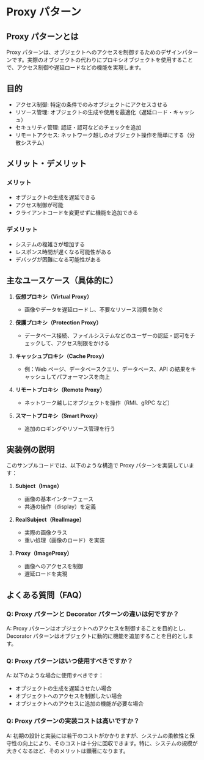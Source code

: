 # Proxy パターン

## Proxy パターンとは

Proxy パターンは、オブジェクトへのアクセスを制御するためのデザインパターンです。実際のオブジェクトの代わりにプロキシオブジェクトを使用することで、アクセス制御や遅延ロードなどの機能を実現します。

## 目的

- アクセス制御: 特定の条件でのみオブジェクトにアクセスさせる
- リソース管理: オブジェクトの生成や使用を最適化（遅延ロード・キャッシュ）
- セキュリティ管理: 認証・認可などのチェックを追加
- リモートアクセス: ネットワーク越しのオブジェクト操作を簡単にする（分散システム）


## メリット・デメリット
### メリット

- オブジェクトの生成を遅延できる
- アクセス制御が可能
- クライアントコードを変更せずに機能を追加できる

### デメリット

- システムの複雑さが増加する
- レスポンス時間が遅くなる可能性がある
- デバッグが困難になる可能性がある

## 主なユースケース（具体的に）

1. **仮想プロキシ（Virtual Proxy）**

   - 画像やデータを遅延ロードし、不要なリソース消費を防ぐ

2. **保護プロキシ（Protection Proxy）**

   - データベース接続、ファイルシステムなどのユーザーの認証・認可をチェックして、アクセス制限をかける

3. **キャッシュプロキシ（Cache Proxy）**

   - 例：Web ページ、データベースクエリ、データベース、API の結果をキャッシュしてパフォーマンスを向上

4. **リモートプロキシ（Remote Proxy）**

   - ネットワーク越しにオブジェクトを操作（RMI、gRPC など）

5. **スマートプロキシ（Smart Proxy）**

   - 追加のロギングやリソース管理を行う

## 実装例の説明

このサンプルコードでは、以下のような構造で Proxy パターンを実装しています：

1. **Subject（Image）**

   - 画像の基本インターフェース
   - 共通の操作（display）を定義

2. **RealSubject（RealImage）**

   - 実際の画像クラス
   - 重い処理（画像のロード）を実装

3. **Proxy（ImageProxy）**
   - 画像へのアクセスを制御
   - 遅延ロードを実現

## よくある質問（FAQ）

### Q: Proxy パターンと Decorator パターンの違いは何ですか？

A: Proxy パターンはオブジェクトへのアクセスを制御することを目的とし、Decorator パターンはオブジェクトに動的に機能を追加することを目的とします。

### Q: Proxy パターンはいつ使用すべきですか？

A: 以下のような場合に使用すべきです：

- オブジェクトの生成を遅延させたい場合
- オブジェクトへのアクセスを制御したい場合
- オブジェクトへのアクセスに追加の機能が必要な場合

### Q: Proxy パターンの実装コストは高いですか？

A: 初期の設計と実装には若干のコストがかかりますが、システムの柔軟性と保守性の向上により、そのコストは十分に回収できます。特に、システムの規模が大きくなるほど、そのメリットは顕著になります。
